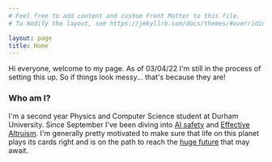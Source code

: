 ```yaml
---
# Feel free to add content and custom Front Matter to this file.
# To modify the layout, see https://jekyllrb.com/docs/themes/#overriding-theme-defaults

layout: page
title: Home
---
```


Hi everyone, welcome to my page. 
As of 03/04/22 I'm still in the process of setting this up. So if things look messy... that's because they are!

### Who am I? ###

I'm a second year Physics and Computer Science student at Durham University. Since September I've been diving into [AI safety](https://www.youtube.com/watch?v=MnT1xgZgkpk) and [Effective Altruism](https://www.effectivealtruism.org/). I'm generally pretty motivated to make sure that life on this planet plays its cards right and is on the path to reach the [huge future](https://www.youtube.com/watch?v=uD4izuDMUQA) that may await.

